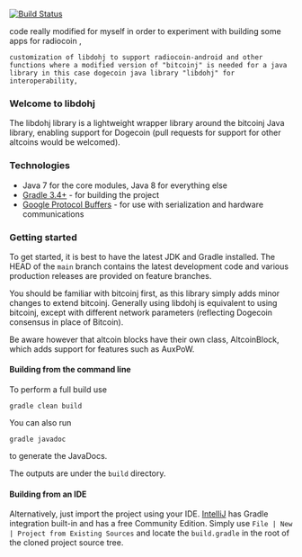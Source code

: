  [![Build Status](https://travis-ci.org/dogecoin/libdohj.svg?branch=master)](https://travis-ci.org/dogecoin/libdohj)

  code really modified for myself in order to experiment with building some apps for radiocoin ,
```
customization of libdohj to support radiocoin-android and other functions where a modified version of "bitcoinj" is needed for a java library in this case dogecoin java library "libdohj" for interoperability,
```

### Welcome to libdohj

The libdohj library is a lightweight wrapper library around the bitcoinj Java library,
enabling support for Dogecoin (pull requests for support for other altcoins would
be welcomed).

### Technologies

* Java 7 for the core modules, Java 8 for everything else
* [Gradle 3.4+](https://gradle.org/) - for building the project
* [Google Protocol Buffers](https://github.com/google/protobuf) - for use with serialization and hardware communications

### Getting started

To get started, it is best to have the latest JDK and Gradle installed. The HEAD of the `main` branch contains the latest development code and various production releases are provided on feature branches.

You should be familiar with bitcoinj first, as this library simply adds minor changes to extend bitcoinj. Generally using libdohj is equivalent to using bitcoinj, except with different network parameters (reflecting Dogecoin consensus in place of Bitcoin).

Be aware however that altcoin blocks have their own class, AltcoinBlock, which adds support for features such as AuxPoW.

#### Building from the command line

To perform a full build use
```
gradle clean build
```
You can also run
```
gradle javadoc
```
to generate the JavaDocs.

The outputs are under the `build` directory.

#### Building from an IDE

Alternatively, just import the project using your IDE. [IntelliJ](http://www.jetbrains.com/idea/download/) has Gradle integration built-in and has a free Community Edition. Simply use `File | New | Project from Existing Sources` and locate the `build.gradle` in the root of the cloned project source tree.

